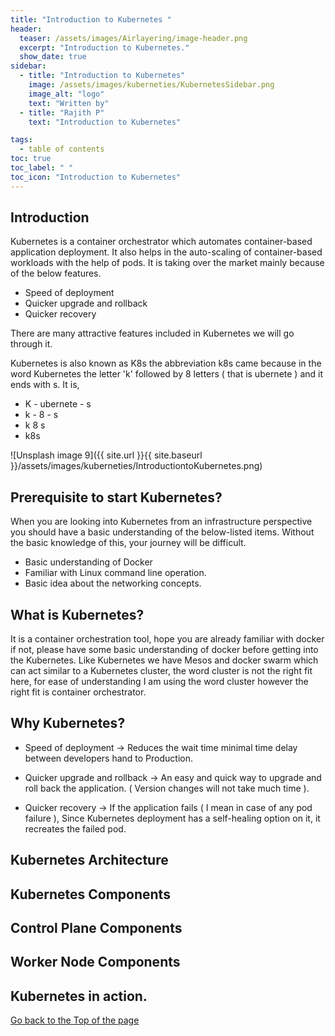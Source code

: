 ```yaml
---
title: "Introduction to Kubernetes "
header:
  teaser: /assets/images/Airlayering/image-header.png
  excerpt: "Introduction to Kubernetes."
  show_date: true
sidebar:
  - title: "Introduction to Kubernetes"
    image: /assets/images/kuberneties/KubernetesSidebar.png
    image_alt: "logo"
    text: "Written by"
  - title: "Rajith P"
    text: "Introduction to Kubernetes"

tags:
  - table of contents
toc: true
toc_label: " "
toc_icon: "Introduction to Kubernetes"
---
```


## Introduction
Kubernetes is a container orchestrator which automates container-based application deployment. It also helps in the auto-scaling of container-based workloads with the help of pods. It is taking over the market mainly because of the below features.

* Speed of deployment
* Quicker upgrade and rollback 
* Quicker recovery 

There are many attractive features included in Kubernetes we will go through it.

Kubernetes is also known as K8s the abbreviation k8s came because in the word Kubernetes the letter 'k' followed by 8 letters ( that is ubernete ) and it ends with s. 
It is,
*	K - ubernete - s 
*	k -  8       - s 
*	k    8         s
*	k8s

![Unsplash image 9]({{ site.url }}{{ site.baseurl }}/assets/images/kuberneties/IntroductiontoKubernetes.png)

## Prerequisite to start Kubernetes?

When you are looking into Kubernetes from an infrastructure perspective you should have a basic understanding of the below-listed items. Without the basic knowledge of this, your journey will be difficult. 
* Basic understanding of Docker
* Familiar with Linux command line operation.
* Basic idea about the networking concepts.

## What is Kubernetes?

It is a container orchestration tool, hope you are already familiar with docker if not, please have some basic understanding of docker before getting into the Kubernetes. Like Kubernetes we have  Mesos and docker swarm which can act similar to a Kubernetes cluster, the word cluster is not the right fit here, for ease of understanding I am using the word cluster however the right fit is container orchestrator.

## Why Kubernetes?

* Speed of deployment		-> Reduces the wait time minimal time delay between developers hand to Production.

* Quicker upgrade and rollback -> An easy and quick way to upgrade and roll back the application. ( Version changes will not take much time ). 

* Quicker recovery 		-> If the application fails ( I mean in case of any pod failure ), Since Kubernetes deployment has a self-healing option on it, it recreates the failed pod.


## Kubernetes Architecture


## Kubernetes Components


## Control Plane Components

## Worker Node Components

## Kubernetes in action. 



<div markdown="0"><a href="#" class="btn btn--success">Go back to the Top of the page </a></div>



